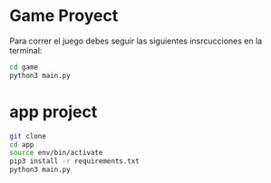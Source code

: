 # Game Proyect 

Para correr el juego debes seguir las siguientes insrcucciones en la terminal:

```sh
cd game
python3 main.py
```

# app project
```sh
git clone
cd app
source env/bin/activate
pip3 install -r requirements.txt
python3 main.py
```

